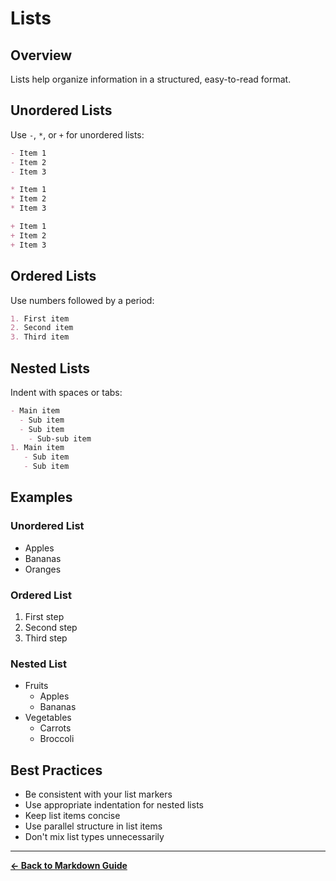 # Lists

## Overview

Lists help organize information in a structured, easy-to-read format.

## Unordered Lists

Use `-`, `*`, or `+` for unordered lists:

```markdown
- Item 1
- Item 2
- Item 3

* Item 1
* Item 2
* Item 3

+ Item 1
+ Item 2
+ Item 3
```

## Ordered Lists

Use numbers followed by a period:

```markdown
1. First item
2. Second item
3. Third item
```

## Nested Lists

Indent with spaces or tabs:

```markdown
- Main item
  - Sub item
  - Sub item
    - Sub-sub item
1. Main item
   - Sub item
   - Sub item
```

## Examples

### Unordered List

- Apples
- Bananas
- Oranges

### Ordered List

1. First step
2. Second step
3. Third step

### Nested List

- Fruits
  - Apples
  - Bananas
- Vegetables
  - Carrots
  - Broccoli

## Best Practices

- Be consistent with your list markers
- Use appropriate indentation for nested lists
- Keep list items concise
- Use parallel structure in list items
- Don't mix list types unnecessarily

---

**[← Back to Markdown Guide](../MARKDOWN.md)**
